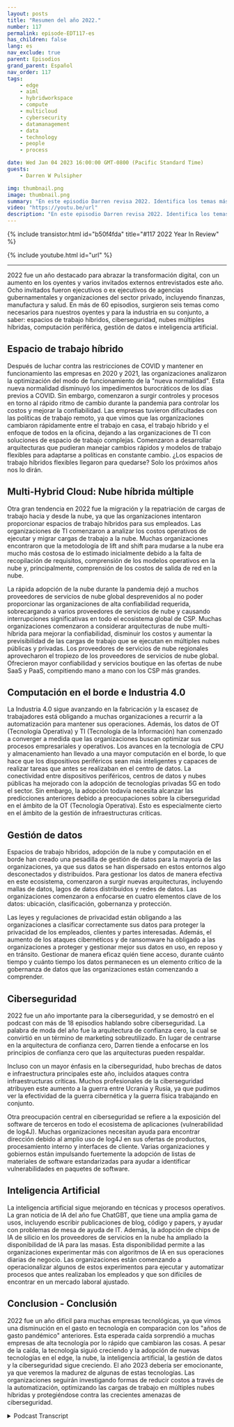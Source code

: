 ```yaml
---
layout: posts
title: "Resumen del año 2022."
number: 117
permalink: episode-EDT117-es
has_children: false
lang: es
nav_exclude: true
parent: Episodios
grand_parent: Español
nav_order: 117
tags:
    - edge
    - aiml
    - hybridworkspace
    - compute
    - multicloud
    - cybersecurity
    - datamanagement
    - data
    - technology
    - people
    - process

date: Wed Jan 04 2023 16:00:00 GMT-0800 (Pacific Standard Time)
guests:
    - Darren W Pulsipher

img: thumbnail.png
image: thumbnail.png
summary: "En este episodio Darren revisa 2022. Identifica los temas más hablados en el podcast en 2022, incluyendo Gestión de Datos, Inteligencia Artificial, Ciberseguridad, Computación en la Nube y Espacios de Trabajo Híbridos."
video: "https://youtu.be/url"
description: "En este episodio Darren revisa 2022. Identifica los temas más hablados en el podcast en 2022, incluyendo Gestión de Datos, Inteligencia Artificial, Ciberseguridad, Computación en la Nube y Espacios de Trabajo Híbridos."
---
```


<div>
{% include transistor.html id="b50f4fda" title="#117 2022 Year In Review" %}

{% include youtube.html id="url" %}
</div>

---

2022 fue un año destacado para abrazar la transformación digital, con un aumento en los oyentes y varios invitados externos entrevistados este año. Ocho invitados fueron ejecutivos o ex ejecutivos de agencias gubernamentales y organizaciones del sector privado, incluyendo finanzas, manufactura y salud. En más de 60 episodios, surgieron seis temas como necesarios para nuestros oyentes y para la industria en su conjunto, a saber: espacios de trabajo híbridos, ciberseguridad, nubes múltiples híbridas, computación periférica, gestión de datos e inteligencia artificial.

## Espacio de trabajo híbrido

Después de luchar contra las restricciones de COVID y mantener en funcionamiento las empresas en 2020 y 2021, las organizaciones analizaron la optimización del modo de funcionamiento de la "nueva normalidad". Esta nueva normalidad disminuyó los impedimentos burocráticos de los días previos a COVID. Sin embargo, comenzaron a surgir controles y procesos en torno al rápido ritmo de cambio durante la pandemia para controlar los costos y mejorar la confiabilidad. Las empresas tuvieron dificultades con las políticas de trabajo remoto, ya que vimos que las organizaciones cambiaron rápidamente entre el trabajo en casa, el trabajo híbrido y el enfoque de todos en la oficina, dejando a las organizaciones de TI con soluciones de espacio de trabajo complejas. Comenzaron a desarrollar arquitecturas que pudieran manejar cambios rápidos y modelos de trabajo flexibles para adaptarse a políticas en constante cambio. ¿Los espacios de trabajo híbridos flexibles llegaron para quedarse? Solo los próximos años nos lo dirán.

## Multi-Hybrid Cloud: Nube híbrida múltiple

Otra gran tendencia en 2022 fue la migración y la repatriación de cargas de trabajo hacia y desde la nube, ya que las organizaciones intentaron proporcionar espacios de trabajo híbridos para sus empleados. Las organizaciones de TI comenzaron a analizar los costos operativos de ejecutar y migrar cargas de trabajo a la nube. Muchas organizaciones encontraron que la metodología de lift and shift para mudarse a la nube era mucho más costosa de lo estimado inicialmente debido a la falta de recopilación de requisitos, comprensión de los modelos operativos en la nube y, principalmente, comprensión de los costos de salida de red en la nube.

La rápida adopción de la nube durante la pandemia dejó a muchos proveedores de servicios de nube global desprevenidos al no poder proporcionar las organizaciones de alta confiabilidad requerida, sobrecargando a varios proveedores de servicios de nube y causando interrupciones significativas en todo el ecosistema global de CSP. Muchas organizaciones comenzaron a considerar arquitecturas de nube multi-híbrida para mejorar la confiabilidad, disminuir los costos y aumentar la previsibilidad de las cargas de trabajo que se ejecutan en múltiples nubes públicas y privadas. Los proveedores de servicios de nube regionales aprovecharon el tropiezo de los proveedores de servicios de nube global. Ofrecieron mayor confiabilidad y servicios boutique en las ofertas de nube SaaS y PaaS, compitiendo mano a mano con los CSP más grandes.

## Computación en el borde e Industria 4.0

La Industria 4.0 sigue avanzando en la fabricación y la escasez de trabajadores está obligando a muchas organizaciones a recurrir a la automatización para mantener sus operaciones. Además, los datos de OT (Tecnología Operativa) y TI (Tecnología de la Información) han comenzado a converger a medida que las organizaciones buscan optimizar sus procesos empresariales y operativos. Los avances en la tecnología de CPU y almacenamiento han llevado a una mayor computación en el borde, lo que hace que los dispositivos periféricos sean más inteligentes y capaces de realizar tareas que antes se realizaban en el centro de datos. La conectividad entre dispositivos periféricos, centros de datos y nubes públicas ha mejorado con la adopción de tecnologías privadas 5G en todo el sector. Sin embargo, la adopción todavía necesita alcanzar las predicciones anteriores debido a preocupaciones sobre la ciberseguridad en el ámbito de la OT (Tecnología Operativa). Esto es especialmente cierto en el ámbito de la gestión de infraestructuras críticas.

## Gestión de datos

Espacios de trabajo híbridos, adopción de la nube y computación en el borde han creado una pesadilla de gestión de datos para la mayoría de las organizaciones, ya que sus datos se han dispersado en estos entornos algo desconectados y distribuidos. Para gestionar los datos de manera efectiva en este ecosistema, comenzaron a surgir nuevas arquitecturas, incluyendo mallas de datos, lagos de datos distribuidos y redes de datos. Las organizaciones comenzaron a enfocarse en cuatro elementos clave de los datos: ubicación, clasificación, gobernanza y protección.

Las leyes y regulaciones de privacidad están obligando a las organizaciones a clasificar correctamente sus datos para proteger la privacidad de los empleados, clientes y partes interesadas. Además, el aumento de los ataques cibernéticos y de ransomware ha obligado a las organizaciones a proteger y gestionar mejor sus datos en uso, en reposo y en tránsito. Gestionar de manera eficaz quién tiene acceso, durante cuánto tiempo y cuánto tiempo los datos permanecen es un elemento crítico de la gobernanza de datos que las organizaciones están comenzando a comprender.

## Ciberseguridad

2022 fue un año importante para la ciberseguridad, y se demostró en el podcast con más de 18 episodios hablando sobre ciberseguridad. La palabra de moda del año fue la arquitectura de confianza cero, la cual se convirtió en un término de marketing sobreutilizado. En lugar de centrarse en la arquitectura de confianza cero, Darren tiende a enfocarse en los principios de confianza cero que las arquitecturas pueden respaldar.

Incluso con un mayor énfasis en la ciberseguridad, hubo brechas de datos e infraestructura principales este año, incluidos ataques contra infraestructuras críticas. Muchos profesionales de la ciberseguridad atribuyen este aumento a la guerra entre Ucrania y Rusia, ya que pudimos ver la efectividad de la guerra cibernética y la guerra física trabajando en conjunto.

Otra preocupación central en ciberseguridad se refiere a la exposición del software de terceros en todo el ecosistema de aplicaciones (vulnerabilidad de log4J). Muchas organizaciones necesitan ayuda para encontrar dirección debido al amplio uso de log4J en sus ofertas de productos, procesamiento interno y interfaces de cliente. Varias organizaciones y gobiernos están impulsando fuertemente la adopción de listas de materiales de software estandarizadas para ayudar a identificar vulnerabilidades en paquetes de software.

## Inteligencia Artificial

La inteligencia artificial sigue mejorando en técnicas y procesos operativos. La gran noticia de IA del año fue ChatGBT, que tiene una amplia gama de usos, incluyendo escribir publicaciones de blog, código y papers, y ayudar con problemas de mesa de ayuda de IT. Además, la adopción de chips de IA de silicio en los proveedores de servicios en la nube ha ampliado la disponibilidad de IA para las masas. Esta disponibilidad permite a las organizaciones experimentar más con algoritmos de IA en sus operaciones diarias de negocio. Las organizaciones están comenzando a operacionalizar algunos de estos experimentos para ejecutar y automatizar procesos que antes realizaban los empleados y que son difíciles de encontrar en un mercado laboral ajustado.

## Conclusion - Conclusión

2022 fue un año difícil para muchas empresas tecnológicas, ya que vimos una disminución en el gasto en tecnología en comparación con los "años de gasto pandémico" anteriores. Esta esperada caída sorprendió a muchas empresas de alta tecnología por lo rápido que cambiaron las cosas. A pesar de la caída, la tecnología siguió creciendo y la adopción de nuevas tecnologías en el edge, la nube, la inteligencia artificial, la gestión de datos y la ciberseguridad sigue creciendo. El año 2023 debería ser emocionante, ya que veremos la madurez de algunas de estas tecnologías. Las organizaciones seguirán investigando formas de reducir costos a través de la automatización, optimizando las cargas de trabajo en múltiples nubes híbridas y protegiéndose contra las crecientes amenazas de ciberseguridad.



<details>
<summary> Podcast Transcript </summary>

<p></p>

</details>
